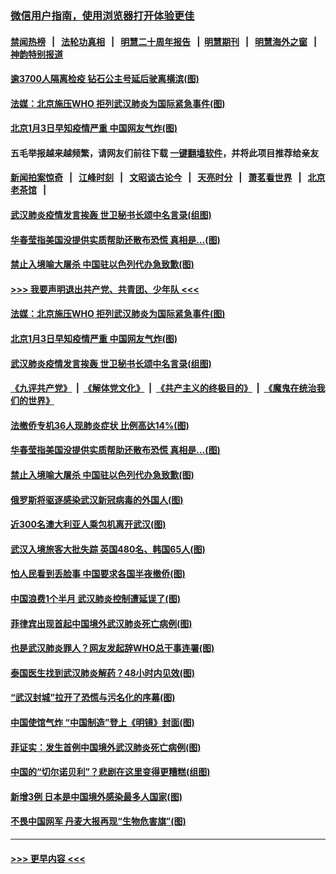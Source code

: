 ### [微信用户指南，使用浏览器打开体验更佳](https://github.com/gfw-breaker/banned-news1/blob/master/indexes/wechat-guide.md?t=0)
#### [禁闻热榜](热点新闻.md?t=0)  &nbsp;&nbsp;|&nbsp;&nbsp; [法轮功真相](https://github.com/gfw-breaker/truth/blob/master/README.md?t=0) &nbsp;&nbsp;|&nbsp;&nbsp; [明慧二十周年报告](https://github.com/gfw-breaker/mh-reports/blob/master/README.md?t=0) &nbsp;&nbsp;|&nbsp;&nbsp;[明慧期刊](https://github.com/gfw-breaker/mh-qikan) &nbsp;&nbsp;|&nbsp;&nbsp; [明慧海外之窗](https://github.com/gfw-breaker/mh-news/blob/master/README.md?t=0) &nbsp;&nbsp;|&nbsp;&nbsp; [神韵特别报道](https://github.com/gfw-breaker/mh-news/blob/master/shenyun.md?t=0)
#### [逾3700人隔离检疫 钻石公主号延后驶离横滨(图)](../pages/p9/921890.md?t=02041622) 
#### [法媒：北京施压WHO 拒列武汉肺炎为国际紧急事件(图)](../pages/p9/921882.md?t=02041622) 
#### [北京1月3日早知疫情严重 中国网友气炸(图)](../pages/p9/921874.md?t=02041622) 
#### 五毛举报越来越频繁，请网友们前往下载 [一键翻墙软件](https://github.com/gfw-breaker/ssr-accounts)，并将此项目推荐给亲友
#### [新闻拍案惊奇](https://github.com/gfw-breaker/banned-news1/blob/master/pages/link4.md) &nbsp;&nbsp;|&nbsp;&nbsp; [江峰时刻](https://github.com/gfw-breaker/banned-news1/blob/master/pages/link4.md) &nbsp;&nbsp;|&nbsp;&nbsp; [文昭谈古论今](https://github.com/gfw-breaker/banned-news1/blob/master/pages/link4.md) &nbsp;&nbsp;|&nbsp;&nbsp; [天亮时分](https://github.com/gfw-breaker/banned-news1/blob/master/pages/link4.md) &nbsp;&nbsp;|&nbsp;&nbsp; [萧茗看世界](https://github.com/gfw-breaker/banned-news1/blob/master/pages/link4.md) &nbsp;&nbsp;|&nbsp;&nbsp; [北京老茶馆](https://github.com/gfw-breaker/banned-news1/blob/master/pages/link4.md) &nbsp;&nbsp;|&nbsp;&nbsp; 
#### [武汉肺炎疫情发言挨轰 世卫秘书长颂中名言录(组图)](../pages/p9/921867.md?t=02041622) 
#### [华春莹指美国没提供实质帮助还散布恐慌 真相是…(图)](../pages/p9/921844.md?t=02041622) 
#### [禁止入境喻大屠杀 中国驻以色列代办急致歉(图)](../pages/p9/921792.md?t=02041622) 
#### [>>> 我要声明退出共产党、共青团、少年队 <<<](https://github.com/begood0513/goodnews/blob/master/quit/letter.md) 
#### [法媒：北京施压WHO 拒列武汉肺炎为国际紧急事件(图)](../pages/p9/921882.md?t=02041622) 
#### [北京1月3日早知疫情严重 中国网友气炸(图)](../pages/p9/921874.md?t=02041622) 
#### [武汉肺炎疫情发言挨轰 世卫秘书长颂中名言录(组图)](../pages/p9/921867.md?t=02041622) 
#### [《九评共产党》](https://github.com/begood0513/9ping.md/blob/master/README.md) &nbsp;|&nbsp; [《解体党文化》](../../../../jtdwh.md/blob/master/README.md)  &nbsp;|&nbsp; [《共产主义的终极目的》](../../../../gczydzjmd.md/blob/master/README.md) &nbsp;|&nbsp; [《魔鬼在统治我们的世界》](../../../../mgztzwmdsj.md/blob/master/README.md) 
#### [法撤侨专机36人现肺炎症状 比例高达14%(图)](../pages/p9/921857.md?t=02041622) 
#### [华春莹指美国没提供实质帮助还散布恐慌 真相是…(图)](../pages/p9/921844.md?t=02041622) 
#### [禁止入境喻大屠杀 中国驻以色列代办急致歉(图)](../pages/p9/921792.md?t=02041622) 
#### [俄罗斯将驱逐感染武汉新冠病毒的外国人(图)](../pages/p9/921840.md?t=02041622) 
#### [近300名澳大利亚人乘包机离开武汉(图)](../pages/p9/921839.md?t=02041622) 
#### [武汉入境旅客大批失踪 英国480名、韩国65人(图)](../pages/p9/921794.md?t=02041622) 
#### [怕人民看到丢脸事 中国要求各国半夜撤侨(图)](../pages/p9/921781.md?t=02041622) 
#### [中国浪费1个半月 武汉肺炎控制遭延误了(图)](../pages/p9/921694.md?t=02041622) 
#### [菲律宾出现首起中国境外武汉肺炎死亡病例(图)](../pages/p9/921726.md?t=02041622) 
#### [也是武汉肺炎罪人？网友发起辞WHO总干事连署(图)](../pages/p9/921705.md?t=02041622) 
#### [泰国医生找到武汉肺炎解药？48小时内见效(图)](../pages/p9/921698.md?t=02041622) 
#### [“武汉封城”拉开了恐慌与污名化的序幕(图)](../pages/p9/921702.md?t=02041622) 
#### [中国使馆气炸 “中国制造”登上《明镜》封面(图)](../pages/p9/921685.md?t=02041622) 
#### [菲证实：发生首例中国境外武汉肺炎死亡病例(图)](../pages/p9/921667.md?t=02041622) 
#### [中国的“切尔诺贝利”？悲剧在这里变得更糟糕(组图)](../pages/p9/921638.md?t=02041622) 
#### [新增3例 日本是中国境外感染最多人国家(图)](../pages/p9/921648.md?t=02041622) 
#### [不畏中国网军 丹麦大报再现“生物危害旗”(图)](../pages/p9/921644.md?t=02041622) 

----
#### [ >>> 更早内容 <<< ](../indexes/p9-earlier.md)
